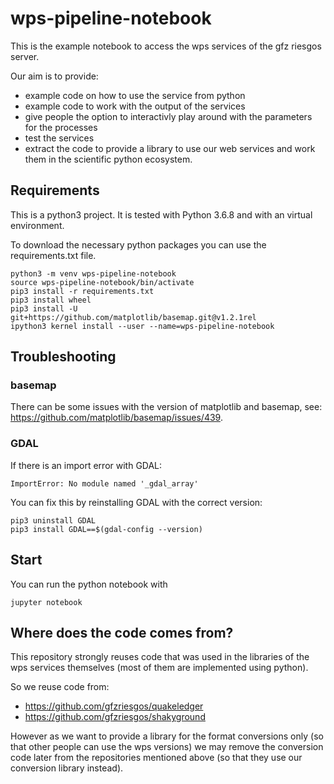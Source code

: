 # wps-pipeline-notebook

This is the example notebook to access the wps services of the gfz riesgos server.

Our aim is to provide:
- example code on how to use the service from python
- example code to work with the output of the services
- give people the option to interactivly play around with the parameters for the processes
- test the services
- extract the code to provide a library to use our web services and work
  them in the scientific python ecosystem.


## Requirements

This is a python3 project. It is tested with Python 3.6.8 and with an virtual environment.

To download the necessary python packages you can use the requirements.txt file.

```shell
python3 -m venv wps-pipeline-notebook
source wps-pipeline-notebook/bin/activate
pip3 install -r requirements.txt
pip3 install wheel
pip3 install -U git+https://github.com/matplotlib/basemap.git@v1.2.1rel
ipython3 kernel install --user --name=wps-pipeline-notebook
```


## Troubleshooting

### basemap

There can be some issues with the version of matplotlib and basemap, see:
https://github.com/matplotlib/basemap/issues/439.

### GDAL

If there is an import error with GDAL:
```
ImportError: No module named '_gdal_array'
```

You can fix this by reinstalling GDAL with the correct version:
```
pip3 uninstall GDAL
pip3 install GDAL==$(gdal-config --version)
```


## Start

You can run the python notebook with
```
jupyter notebook
```


## Where does the code comes from?

This repository strongly reuses code that was used in the libraries of the wps services themselves
(most of them are implemented using python).

So we reuse code from:
- https://github.com/gfzriesgos/quakeledger
- https://github.com/gfzriesgos/shakyground

However as we want to provide a library for the format conversions only (so that other people can use the 
wps versions) we may remove the conversion code later from the repositories mentioned above (so that they use
our conversion library instead).
